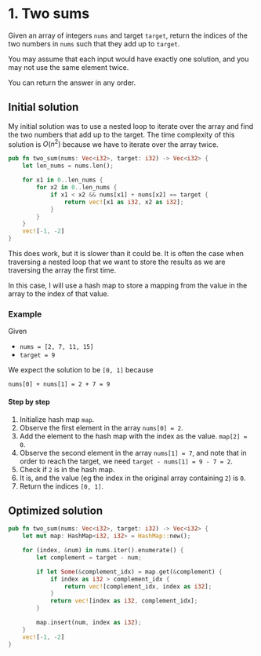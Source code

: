 # 1. Two sums

Given an array of integers `nums` and target `target`, return the indices of the two numbers in `nums` such that they add up to `target`.

You may assume that each input would have exactly one solution, and you may not use the same element twice.

You can return the answer in any order.

## Initial solution

My initial solution was to use a nested loop to iterate over the array and find the two numbers that add up to the target. The time complexity of this solution is $O(n^2)$ because we have to iterate over the array twice.

```rust
pub fn two_sum(nums: Vec<i32>, target: i32) -> Vec<i32> {
    let len_nums = nums.len();

    for x1 in 0..len_nums {
        for x2 in 0..len_nums {
            if x1 < x2 && nums[x1] + nums[x2] == target {
                return vec![x1 as i32, x2 as i32];
            }
        }
    }
    vec![-1, -2]
}
```

This does work, but it is slower than it could be. It is often the case when traversing a nested loop that we want to store the results as we are traversing the array the first time.  

In this case, I will use a hash map to store a mapping from the value in the array to the index of that value. 

### Example

Given 
- `nums = [2, 7, 11, 15]`
- `target = 9`

We expect the solution to be `[0, 1]` because 

```nums[0] + nums[1] = 2 + 7 = 9```

#### Step by step

1. Initialize hash map `map`. 
2. Observe the first element in the array `nums[0] = 2`.
3. Add the element to the hash map with the index as the value. `map[2] = 0`.
4. Observe the second element in the array `nums[1] = 7`, and note that in order to reach the target, we need `target - nums[1] = 9 - 7 = 2`.
5. Check if `2` is in the hash map. 
6. It is, and the value (eg the index in the original array containing `2`) is `0`.
7. Return the indices `[0, 1]`.

## Optimized solution

```rust 
pub fn two_sum(nums: Vec<i32>, target: i32) -> Vec<i32> {
    let mut map: HashMap<i32, i32> = HashMap::new();

    for (index, &num) in nums.iter().enumerate() {
        let complement = target - num;

        if let Some(&complement_idx) = map.get(&complement) {
            if index as i32 > complement_idx {
                return vec![complement_idx, index as i32];
            }
            return vec![index as i32, complement_idx];
        }

        map.insert(num, index as i32);
    }
    vec![-1, -2]
}
```
